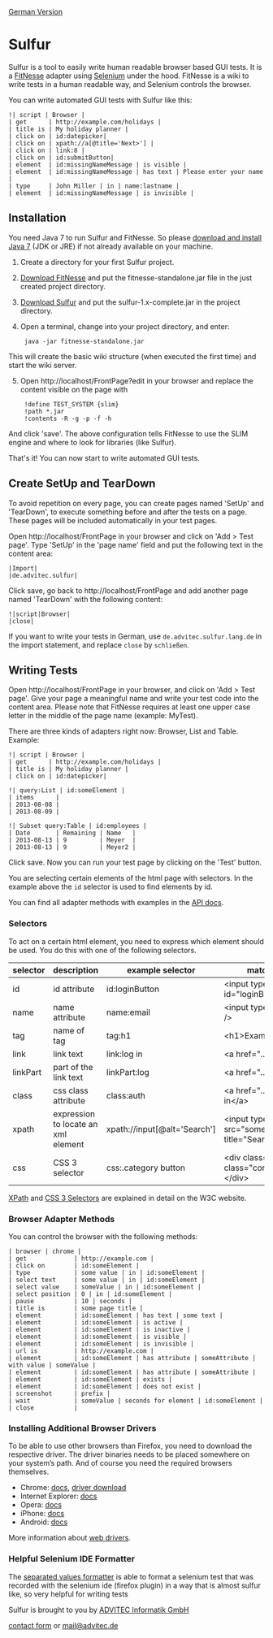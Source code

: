 [German Version](LIESMICH.md)

Sulfur
======

Sulfur is a tool to easily write human readable browser based GUI tests. It is a 
[FitNesse](http://fitnesse.org/) adapter using [Selenium](http://docs.seleniumhq.org/)
under the hood. FitNesse is a wiki to write tests in a human readable way, and Selenium controls the
browser.

You can write automated GUI tests with Sulfur like this:

    !| script | Browser |
    | get      | http://example.com/holidays |
    | title is | My holiday planner |
    | click on | id:datepicker|
    | click on | xpath://a[@title='Next>'] |
    | click on | link:8 |
    | click on | id:submitButton|
    | element  | id:missingNameMessage | is visible |
    | element  | id:missingNameMessage | has text | Please enter your name |
    | type     | John Miller | in | name:lastname |
    | element  | id:missingNameMessage | is invisible |

Installation
------------

You need Java 7 to run Sulfur and FitNesse. So please [download and install 
Java 7](http://www.oracle.com/technetwork/java/javase/downloads/index.html) (JDK or JRE) if not 
already available on your machine.

1. Create a directory for your first Sulfur project.
2. [Download FitNesse](http://fitnesse.org/FitNesseDownload) and put the fitnesse-standalone.jar file in the just created project directory.
3. [Download Sulfur](http://www.advitec.de/download/sulfur/sulfur-1.0-complete.jar) and put the sulfur-1.x-complete.jar in the project directory.
4. Open a terminal, change into your project directory, and enter:

        java -jar fitnesse-standalone.jar
This will create the basic wiki structure (when executed the first time) and start the wiki server.

5. Open http://localhost/FrontPage?edit in your browser and replace the content visible on the page with

        !define TEST_SYSTEM {slim} 
        !path *.jar
        !contents -R -g -p -f -h

And click 'save'.
The above configuration tells FitNesse to use the SLIM engine and where to look for libraries (like Sulfur).

That's it! You can now start to write automated GUI tests.

Create SetUp and TearDown
-------------------------

To avoid repetition on every page, you can create pages named 'SetUp' and 'TearDown', to execute something before and after the tests on a page. These pages will be included automatically in your test pages.

Open http://localhost/FrontPage in your browser and click on 'Add > Test page'. Type 'SetUp' in the 'page name' field and put the following text in the content area:

    |Import|
    |de.advitec.sulfur|

Click save, go back to http://localhost/FrontPage and add another  page named 'TearDown' with the following content:

    !|script|Browser|
    |close|

If you want to write your tests in German, use `de.advitec.sulfur.lang.de` in the import statement, and replace `close` by `schließen`.

Writing Tests
-------------

Open http://localhost/FrontPage in your browser, and click on 'Add > Test page'. Give your page a meaningful name and write your test code into the content area. Please note that FitNesse requires at least one upper case letter in the middle of the page name (example: MyTest).

There are three kinds of adapters right now: Browser, List and Table. Example:

    !| script | Browser |
    | get      | http://example.com/holidays |
    | title is | My holiday planner |
    | click on | id:datepicker|

    !| query:List | id:someElement |
    | items      |
    | 2013-08-08 |
    | 2013-08-09 |

    !| Subset query:Table | id:employees |
    | Date       | Remaining | Name   | 
    | 2013-08-13 | 9         | Meyer  |
    | 2013-08-13 | 9         | Meyer2 |

Click save. Now you can run your test page by clicking on the 'Test' button.

You are selecting certain elements of the html page with selectors. In the example above the `id` selector is used to find elements by id. 

You can find all adapter methods with examples in the [API docs](http://www.advitec.de/download/sulfur/apidocs/).

### Selectors

To act on a certain html element, you need to express which element should be used. You do this with one of the following selectors. 
<table>
 <thead>
   <tr>
     <th>selector</th>
     <th>description</th>
     <th>example selector</th>
     <th>matches example html</th>
   </tr>
 </thead>
 <tbody>
   <tr>
     <td>id</td>
     <td>id attribute</td>
     <td>id:loginButton</td>
     <td>&lt;input type=&quot;submit&quot; id=&quot;loginButton&quot; /&gt;</td>
   </tr>
   <tr>
     <td>name</td>
     <td>name attribute</td>
     <td>name:email</td><td>&lt;input type=&quot;text&quot; name=&quot;email&quot; /&gt;</td>
   </tr>
   <tr>
     <td>tag</td>
     <td>name of tag</td>
     <td>tag:h1</th>
     <td>&lt;h1&gt;Example&lt;/h1&gt;</td>
   </tr>
   <tr>
     <td>link</td>
     <td>link text</td>
     <td>link:log in</td>
     <td>&lt;a href=&quot;...&quot;&gt;log in&lt;/a&gt;</td>
   </tr>
   <tr>
     <td>linkPart</td>
     <td>part of the link text</td>
     <td>linkPart:log</td>
     <td>&lt;a href=&quot;...&quot;&gt;log in&lt;/a&gt;</td>
   </tr>
   <tr>
     <td>class</td>
     <td>css class attribute</td>
     <td>class:auth</td>
     <td>&lt;a href=&quot;...&quot; class=&quot;auth&quot; &gt;log in&lt;/a&gt;</td>
   </tr>
   <tr>
     <td>xpath</td>
     <td>expression to locate an xml element</td>
     <td>xpath://input[@alt='Search']</td>
     <td>&lt;input type=&quot;image&quot; 
       src=&quot;some.gif&quot; alt=&quot;Search&quot; title=&quot;Search&quot;&gt;</td>
   </tr>
   <tr>
     <td>css</td>
     <td>CSS 3 selector</td>
     <td>css:.category button</td>
     <td>&lt;div class=&quot;category&quot;&gt;&lt;button 
       class=&quot;confirmation&quot;&gt;OK&lt;/button&gt;&lt;/div&gt;</td>
   </tr>
 </tbody>
</table>

<p><a href="http://www.w3.org/TR/xpath/">XPath</a> and 
<a href="http://www.w3.org/TR/css3-selectors/">CSS 3 Selectors</a> are explained in detail on the 
W3C website.</p>

### Browser Adapter Methods

You can control the browser with the following methods:

    | browser | chrome |
    | get             | http://example.com |
    | click on        | id:someElement |
    | type            | some value | in | id:someElement |
    | select text     | some value | in | id:someElement |
    | select value    | someValue | in | id:someElement |
    | select position | 0 | in | id:someElement |
    | pause           | 10 | seconds |
    | title is        | some page title |
    | element         | id:someElement | has text | some text |
    | element         | id:someElement | is active |
    | element         | id:someElement | is inactive |
    | element         | id:someElement | is visible |
    | element         | id:someElement | is invisible |
    | url is          | http://example.com |
    | element         | id:someElement | has attribute | someAttribute | with value | someValue |
    | element         | id:someElement | has attribute | someAttribute | 
    | element         | id:someElement | exists |
    | element         | id:someElement | does not exist |
    | screenshot      | prefix |
    | wait            | someValue | seconds for element | id:someElement |
    | close           |

### Installing Additional Browser Drivers

To be able to use other browsers than Firefox, you need to download the respective driver. The driver binaries needs to be placed somewhere on your system’s path. And of course you need the required browsers themselves.

* Chrome: [docs](http://docs.seleniumhq.org/docs/03_webdriver.jsp#chrome-driver),  [driver download](https://code.google.com/p/chromedriver/downloads/list)
* Internet Explorer: [docs](https://code.google.com/p/selenium/wiki/InternetExplorerDriver)
* Opera: [docs](https://code.google.com/p/selenium/wiki/OperaDriver)
* iPhone: [docs](https://code.google.com/p/selenium/wiki/IPhoneDriver)
* Android: [docs](https://code.google.com/p/selenium/wiki/AndroidDriver)

More information about [web drivers](http://docs.seleniumhq.org/docs/03_webdriver.jsp#selenium-webdriver-s-drivers).


### Helpful Selenium IDE Formatter

The [separated values formatter](https://addons.mozilla.org/en-US/firefox/addon/separated-values-formatter/) is able to format a selenium test that was recorded with the selenium ide (firefox plugin) in a way that is almost sulfur like, so very helpful for writing tests


Sulfur is brought to you by [ADVITEC Informatik GmbH](http://www.advitec.de/softwareentwicklung/start/)

[contact form](http://www.advitec.de/cake/app/webroot/index.php) or [mail@advitec.de](mailto:mail@advitec.de)
